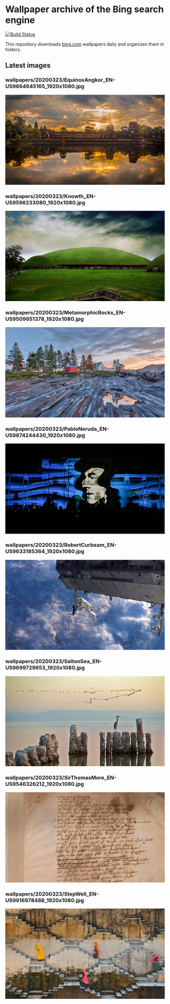 # Wallpaper archive of the Bing search engine

[![Build Status](https://travis-ci.org/kijart/bing-daily-images-dl.svg?branch=wallpapers)](https://travis-ci.org/kijart/bing-daily-images-dl)

This repository downloads [bing.com](https://www.bing.com) wallpapers daily and organizes them in folders.

## Latest images

<!-- Wallpapers -->

### wallpapers/20200323/EquinoxAngkor_EN-US9664645165_1920x1080.jpg

![wallpapers/20200323/EquinoxAngkor_EN-US9664645165_1920x1080.jpg](wallpapers/20200323/EquinoxAngkor_EN-US9664645165_1920x1080.jpg)

### wallpapers/20200323/Knowth_EN-US9596233080_1920x1080.jpg

![wallpapers/20200323/Knowth_EN-US9596233080_1920x1080.jpg](wallpapers/20200323/Knowth_EN-US9596233080_1920x1080.jpg)

### wallpapers/20200323/MetamorphicRocks_EN-US9509651378_1920x1080.jpg

![wallpapers/20200323/MetamorphicRocks_EN-US9509651378_1920x1080.jpg](wallpapers/20200323/MetamorphicRocks_EN-US9509651378_1920x1080.jpg)

### wallpapers/20200323/PabloNeruda_EN-US9874244430_1920x1080.jpg

![wallpapers/20200323/PabloNeruda_EN-US9874244430_1920x1080.jpg](wallpapers/20200323/PabloNeruda_EN-US9874244430_1920x1080.jpg)

### wallpapers/20200323/RobertCurbeam_EN-US9633185364_1920x1080.jpg

![wallpapers/20200323/RobertCurbeam_EN-US9633185364_1920x1080.jpg](wallpapers/20200323/RobertCurbeam_EN-US9633185364_1920x1080.jpg)

### wallpapers/20200323/SaltonSea_EN-US9699729653_1920x1080.jpg

![wallpapers/20200323/SaltonSea_EN-US9699729653_1920x1080.jpg](wallpapers/20200323/SaltonSea_EN-US9699729653_1920x1080.jpg)

### wallpapers/20200323/SirThomasMore_EN-US9546326212_1920x1080.jpg

![wallpapers/20200323/SirThomasMore_EN-US9546326212_1920x1080.jpg](wallpapers/20200323/SirThomasMore_EN-US9546326212_1920x1080.jpg)

### wallpapers/20200323/StepWell_EN-US9916978488_1920x1080.jpg

![wallpapers/20200323/StepWell_EN-US9916978488_1920x1080.jpg](wallpapers/20200323/StepWell_EN-US9916978488_1920x1080.jpg)

